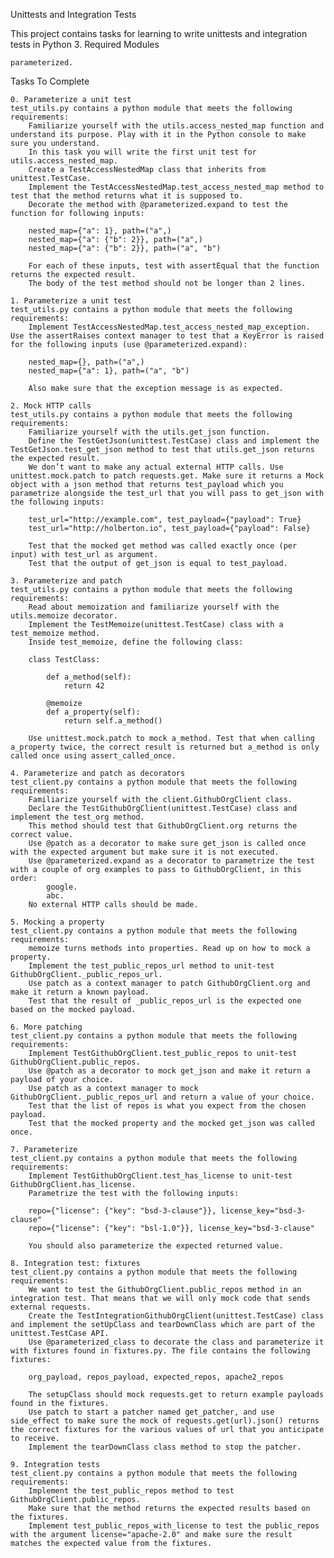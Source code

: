 Unittests and Integration Tests

This project contains tasks for learning to write unittests and integration tests in Python 3.
Required Modules

    parameterized.

Tasks To Complete

    0. Parameterize a unit test
    test_utils.py contains a python module that meets the following requirements:
        Familiarize yourself with the utils.access_nested_map function and understand its purpose. Play with it in the Python console to make sure you understand.
        In this task you will write the first unit test for utils.access_nested_map.
        Create a TestAccessNestedMap class that inherits from unittest.TestCase.
        Implement the TestAccessNestedMap.test_access_nested_map method to test that the method returns what it is supposed to.
        Decorate the method with @parameterized.expand to test the function for following inputs:

        nested_map={"a": 1}, path=("a",)
        nested_map={"a": {"b": 2}}, path=("a",)
        nested_map={"a": {"b": 2}}, path=("a", "b")

        For each of these inputs, test with assertEqual that the function returns the expected result.
        The body of the test method should not be longer than 2 lines.

    1. Parameterize a unit test
    test_utils.py contains a python module that meets the following requirements:
        Implement TestAccessNestedMap.test_access_nested_map_exception. Use the assertRaises context manager to test that a KeyError is raised for the following inputs (use @parameterized.expand):

        nested_map={}, path=("a",)
        nested_map={"a": 1}, path=("a", "b")

        Also make sure that the exception message is as expected.

    2. Mock HTTP calls
    test_utils.py contains a python module that meets the following requirements:
        Familiarize yourself with the utils.get_json function.
        Define the TestGetJson(unittest.TestCase) class and implement the TestGetJson.test_get_json method to test that utils.get_json returns the expected result.
        We don’t want to make any actual external HTTP calls. Use unittest.mock.patch to patch requests.get. Make sure it returns a Mock object with a json method that returns test_payload which you parametrize alongside the test_url that you will pass to get_json with the following inputs:

        test_url="http://example.com", test_payload={"payload": True}
        test_url="http://holberton.io", test_payload={"payload": False}

        Test that the mocked get method was called exactly once (per input) with test_url as argument.
        Test that the output of get_json is equal to test_payload.

    3. Parameterize and patch
    test_utils.py contains a python module that meets the following requirements:
        Read about memoization and familiarize yourself with the utils.memoize decorator.
        Implement the TestMemoize(unittest.TestCase) class with a test_memoize method.
        Inside test_memoize, define the following class:

        class TestClass:

            def a_method(self):
                return 42

            @memoize
            def a_property(self):
                return self.a_method()

        Use unittest.mock.patch to mock a_method. Test that when calling a_property twice, the correct result is returned but a_method is only called once using assert_called_once.

    4. Parameterize and patch as decorators
    test_client.py contains a python module that meets the following requirements:
        Familiarize yourself with the client.GithubOrgClient class.
        Declare the TestGithubOrgClient(unittest.TestCase) class and implement the test_org method.
        This method should test that GithubOrgClient.org returns the correct value.
        Use @patch as a decorator to make sure get_json is called once with the expected argument but make sure it is not executed.
        Use @parameterized.expand as a decorator to parametrize the test with a couple of org examples to pass to GithubOrgClient, in this order:
            google.
            abc.
        No external HTTP calls should be made.

    5. Mocking a property
    test_client.py contains a python module that meets the following requirements:
        memoize turns methods into properties. Read up on how to mock a property.
        Implement the test_public_repos_url method to unit-test GithubOrgClient._public_repos_url.
        Use patch as a context manager to patch GithubOrgClient.org and make it return a known payload.
        Test that the result of _public_repos_url is the expected one based on the mocked payload.

    6. More patching
    test_client.py contains a python module that meets the following requirements:
        Implement TestGithubOrgClient.test_public_repos to unit-test GithubOrgClient.public_repos.
        Use @patch as a decorator to mock get_json and make it return a payload of your choice.
        Use patch as a context manager to mock GithubOrgClient._public_repos_url and return a value of your choice.
        Test that the list of repos is what you expect from the chosen payload.
        Test that the mocked property and the mocked get_json was called once.

    7. Parameterize
    test_client.py contains a python module that meets the following requirements:
        Implement TestGithubOrgClient.test_has_license to unit-test GithubOrgClient.has_license.
        Parametrize the test with the following inputs:

        repo={"license": {"key": "bsd-3-clause"}}, license_key="bsd-3-clause"
        repo={"license": {"key": "bsl-1.0"}}, license_key="bsd-3-clause"

        You should also parameterize the expected returned value.

    8. Integration test: fixtures
    test_client.py contains a python module that meets the following requirements:
        We want to test the GithubOrgClient.public_repos method in an integration test. That means that we will only mock code that sends external requests.
        Create the TestIntegrationGithubOrgClient(unittest.TestCase) class and implement the setUpClass and tearDownClass which are part of the unittest.TestCase API.
        Use @parameterized_class to decorate the class and parameterize it with fixtures found in fixtures.py. The file contains the following fixtures:

        org_payload, repos_payload, expected_repos, apache2_repos

        The setupClass should mock requests.get to return example payloads found in the fixtures.
        Use patch to start a patcher named get_patcher, and use side_effect to make sure the mock of requests.get(url).json() returns the correct fixtures for the various values of url that you anticipate to receive.
        Implement the tearDownClass class method to stop the patcher.

    9. Integration tests
    test_client.py contains a python module that meets the following requirements:
        Implement the test_public_repos method to test GithubOrgClient.public_repos.
        Make sure that the method returns the expected results based on the fixtures.
        Implement test_public_repos_with_license to test the public_repos with the argument license="apache-2.0" and make sure the result matches the expected value from the fixtures.
